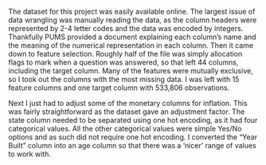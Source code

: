 ﻿The dataset for this project was easily available online. The largest issue of data wrangling was manually reading the data, as the column headers were represented by 2-4 letter codes and the data was encoded by integers. Thankfully PUMS provided a document explaining each column’s name and the meaning of the numerical representation in each column. Then it came down to feature selection. Roughly half of the file was simply allocation flags to mark when a question was answered, so that left 44 columns, including the target column. Many of the features were mutually exclusive, so I took out the columns with the most missing data. I was left with 15 feature columns and one target column with 533,806 observations.


Next I just had to adjust some of the monetary columns for inflation. This was fairly straightforward as the dataset gave an adjustment factor. The state column needed to be separated using one hot encoding, as it had four categorical values. All the other categorical values were simple Yes/No options and as such did not require one hot encoding. I converted the “Year Built” column into an age column so that there was a ‘nicer’ range of values to work with.